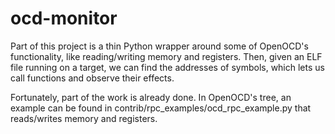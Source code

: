 
# ocd-monitor

Part of this project is a thin Python wrapper around some of OpenOCD's 
functionality, like reading/writing memory and registers. Then, given an ELF
file running on a target, we can find the addresses of symbols, which lets us
call functions and observe their effects.

Fortunately, part of the work is already done. In OpenOCD's tree, an example can
be found in contrib/rpc\_examples/ocd_rpc_example.py that reads/writes memory
and registers.
